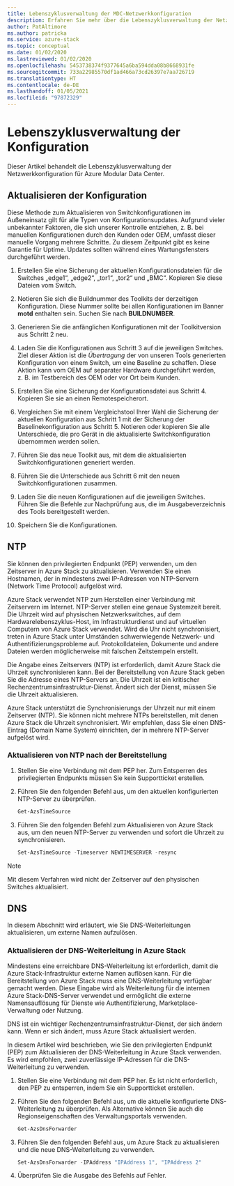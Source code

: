 ```yaml
---
title: Lebenszyklusverwaltung der MDC-Netzwerkkonfiguration
description: Erfahren Sie mehr über die Lebenszyklusverwaltung der Netzwerkkonfiguration für Azure Modular Data Center.
author: PatAltimore
ms.author: patricka
ms.service: azure-stack
ms.topic: conceptual
ms.date: 01/02/2020
ms.lastreviewed: 01/02/2020
ms.openlocfilehash: 5453738374f9377645a6ba594dda08b8668931fe
ms.sourcegitcommit: 733a22985570df1ad466a73cd26397e7aa726719
ms.translationtype: HT
ms.contentlocale: de-DE
ms.lasthandoff: 01/05/2021
ms.locfileid: "97872329"
---
```

# <a name="configuration-lifecycle-management"></a>Lebenszyklusverwaltung der Konfiguration

Dieser Artikel behandelt die Lebenszyklusverwaltung der Netzwerkkonfiguration für Azure Modular Data Center.

## <a name="update-configuration"></a>Aktualisieren der Konfiguration

Diese Methode zum Aktualisieren von Switchkonfigurationen im Außeneinsatz gilt für alle Typen von Konfigurationsupdates. Aufgrund vieler unbekannter Faktoren, die sich unserer Kontrolle entziehen, z. B. bei manuellen Konfigurationen durch den Kunden oder OEM, umfasst dieser manuelle Vorgang mehrere Schritte. Zu diesem Zeitpunkt gibt es keine Garantie für Uptime. Updates sollten während eines Wartungsfensters durchgeführt werden.

1. Erstellen Sie eine Sicherung der aktuellen Konfigurationsdateien für die Switches „edge1“, „edge2“, „tor1“, „tor2“ und „BMC“. Kopieren Sie diese Dateien vom Switch.

1. Notieren Sie sich die Buildnummer des Toolkits der derzeitigen Konfiguration. Diese Nummer sollte bei allen Konfigurationen im Banner **motd** enthalten sein. Suchen Sie nach **BUILDNUMBER**.

1. Generieren Sie die anfänglichen Konfigurationen mit der Toolkitversion aus Schritt 2 neu.

1. Laden Sie die Konfigurationen aus Schritt 3 auf die jeweiligen Switches. Ziel dieser Aktion ist die *Übertragung* der von unseren Tools generierten Konfiguration von einem Switch, um eine Baseline zu schaffen. Diese Aktion kann vom OEM auf separater Hardware durchgeführt werden, z. B. im Testbereich des OEM oder vor Ort beim Kunden.

1. Erstellen Sie eine Sicherung der Konfigurationsdatei aus Schritt 4. Kopieren Sie sie an einen Remotespeicherort.

1. Vergleichen Sie mit einem Vergleichstool Ihrer Wahl die Sicherung der aktuellen Konfiguration aus Schritt 1 mit der Sicherung der Baselinekonfiguration aus Schritt 5. Notieren oder kopieren Sie alle Unterschiede, die pro Gerät in die aktualisierte Switchkonfiguration übernommen werden sollen.

1. Führen Sie das neue Toolkit aus, mit dem die aktualisierten Switchkonfigurationen generiert werden.

1. Führen Sie die Unterschiede aus Schritt 6 mit den neuen Switchkonfigurationen zusammen.

1. Laden Sie die neuen Konfigurationen auf die jeweiligen Switches. Führen Sie die Befehle zur Nachprüfung aus, die im Ausgabeverzeichnis des Tools bereitgestellt werden.

1. Speichern Sie die Konfigurationen.

## <a name="ntp"></a>NTP

Sie können den privilegierten Endpunkt (PEP) verwenden, um den Zeitserver in Azure Stack zu aktualisieren. Verwenden Sie einen Hostnamen, der in mindestens zwei IP-Adressen von NTP-Servern (Network Time Protocol) aufgelöst wird.

Azure Stack verwendet NTP zum Herstellen einer Verbindung mit Zeitservern im Internet. NTP-Server stellen eine genaue Systemzeit bereit. Die Uhrzeit wird auf physischen Netzwerkswitches, auf dem Hardwarelebenszyklus-Host, im Infrastrukturdienst und auf virtuellen Computern von Azure Stack verwendet. Wird die Uhr nicht synchronisiert, treten in Azure Stack unter Umständen schwerwiegende Netzwerk- und Authentifizierungsprobleme auf. Protokolldateien, Dokumente und andere Dateien werden möglicherweise mit falschen Zeitstempeln erstellt.

Die Angabe eines Zeitservers (NTP) ist erforderlich, damit Azure Stack die Uhrzeit synchronisieren kann. Bei der Bereitstellung von Azure Stack geben Sie die Adresse eines NTP-Servers an. Die Uhrzeit ist ein kritischer Rechenzentrumsinfrastruktur-Dienst. Ändert sich der Dienst, müssen Sie die Uhrzeit aktualisieren.

Azure Stack unterstützt die Synchronisierungs der Uhrzeit nur mit einem Zeitserver (NTP). Sie können nicht mehrere NTPs bereitstellen, mit denen Azure Stack die Uhrzeit synchronisiert. Wir empfehlen, dass Sie einen DNS-Eintrag (Domain Name System) einrichten, der in mehrere NTP-Server aufgelöst wird.

### <a name="update-ntp-post-deployment"></a>Aktualisieren von NTP nach der Bereitstellung

1. Stellen Sie eine Verbindung mit dem PEP her. Zum Entsperren des privilegierten Endpunkts müssen Sie kein Supportticket erstellen.

1. Führen Sie den folgenden Befehl aus, um den aktuellen konfigurierten NTP-Server zu überprüfen.

    ```powershell
    Get-AzsTimeSource
    ```

1. Führen Sie den folgenden Befehl zum Aktualisieren von Azure Stack aus, um den neuen NTP-Server zu verwenden und sofort die Uhrzeit zu synchronisieren.

    ```powershell
    Set-AzsTimeSource -Timeserver NEWTIMESERVER -resync
    ```

>[!NOTE]
>Mit diesem Verfahren wird nicht der Zeitserver auf den physischen Switches aktualisiert.

## <a name="dns"></a>DNS

In diesem Abschnitt wird erläutert, wie Sie DNS-Weiterleitungen aktualisieren, um externe Namen aufzulösen.

### <a name="update-the-dns-forwarder-in-azure-stack"></a>Aktualisieren der DNS-Weiterleitung in Azure Stack

Mindestens eine erreichbare DNS-Weiterleitung ist erforderlich, damit die Azure Stack-Infrastruktur externe Namen auflösen kann. Für die Bereitstellung von Azure Stack muss eine DNS-Weiterleitung verfügbar gemacht werden. Diese Eingabe wird als Weiterleitung für die internen Azure Stack-DNS-Server verwendet und ermöglicht die externe Namensauflösung für Dienste wie Authentifizierung, Marketplace-Verwaltung oder Nutzung.

DNS ist ein wichtiger Rechenzentrumsinfrastruktur-Dienst, der sich ändern kann. Wenn er sich ändert, muss Azure Stack aktualisiert werden.

In diesem Artikel wird beschrieben, wie Sie den privilegierten Endpunkt (PEP) zum Aktualisieren der DNS-Weiterleitung in Azure Stack verwenden. Es wird empfohlen, zwei zuverlässige IP-Adressen für die DNS-Weiterleitung zu verwenden.

1. Stellen Sie eine Verbindung mit dem PEP her. Es ist nicht erforderlich, den PEP zu entsperren, indem Sie ein Supportticket erstellen.

1. Führen Sie den folgenden Befehl aus, um die aktuelle konfigurierte DNS-Weiterleitung zu überprüfen. Als Alternative können Sie auch die Regionseigenschaften des Verwaltungsportals verwenden.

    ```powershell
    Get-AzsDnsForwarder 
    ```

1. Führen Sie den folgenden Befehl aus, um Azure Stack zu aktualisieren und die neue DNS-Weiterleitung zu verwenden.

    ```powershell
    Set-AzsDnsForwarder -IPAddress "IPAddress 1", "IPAddress 2"
    ```

1. Überprüfen Sie die Ausgabe des Befehls auf Fehler.
